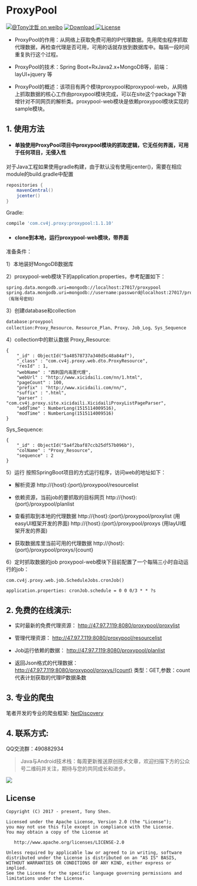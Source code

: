 # ProxyPool

[![@Tony沈哲 on weibo](https://img.shields.io/badge/weibo-%40Tony%E6%B2%88%E5%93%B2-blue.svg)](http://www.weibo.com/fengzhizi715)
 [ ![Download](https://api.bintray.com/packages/fengzhizi715/maven/proxypool/images/download.svg) ](https://bintray.com/fengzhizi715/maven/proxypool/_latestVersion)
[![License](https://img.shields.io/badge/license-Apache%202-lightgrey.svg)](https://www.apache.org/licenses/LICENSE-2.0.html)


+ ProxyPool的作用：从网络上获取免费可用的IP代理数据。先用爬虫程序抓取代理数据，再检查代理是否可用，可用的话就存放到数据库中。每隔一段时间重复执行这个过程。

+ ProxyPool的技术：Spring Boot+RxJava2.x+MongoDB等，前端：layUI+jquery 等

+ ProxyPool的概述：该项目有两个模块proxypool和proxypool-web，从网络上抓取数据的核心工作由proxypool模块完成，可以在site这个package下新增针对不同网页的解析类。proxypool-web模块是依赖proxypool模块实现的sample模块。

## 1. 使用方法
+ #### 单独使用ProxyPool项目中proxypool模块的抓取逻辑，它无任何界面，可用于任何项目，无侵入性

对于Java工程如果使用gradle构建，由于默认没有使用jcenter()，需要在相应module的build.gradle中配置
```groovy
repositories {
    mavenCentral()
    jcenter()
}
```
Gradle:

```groovy
compile 'com.cv4j.proxy:proxypool:1.1.10'
```

+ ####  clone到本地，运行proxypool-web模块，带界面
准备条件：

1）本地装好MongoDB数据库

2）proxypool-web模块下的application.properties，参考配置如下：
```
spring.data.mongodb.uri=mongodb://localhost:27017/proxypool
spring.data.mongodb.uri=mongodb://username:password@localhost:27017/proxypool （有账号密码）
```
3）创建database和collection
```
database:proxypool
collection:Proxy_Resource、Resource_Plan、Proxy、Job_Log、Sys_Sequence
```
4）collection中的默认数据
Proxy_Resource:
```
{
    "_id" : ObjectId("5a48578737a340d5c48a84af"),
    "_class" : "com.cv4j.proxy.web.dto.ProxyResource",
    "resId" : 1,
    "webName" : "西刺国内高匿代理",
    "webUrl" : "http://www.xicidaili.com/nn/1.html",
    "pageCount" : 100,
    "prefix" : "http://www.xicidaili.com/nn/",
    "suffix" : ".html",
    "parser" : "com.cv4j.proxy.site.xicidaili.XicidailiProxyListPageParser",
    "addTime" : NumberLong(1515114009516),
    "modTime" : NumberLong(1515114009516)
}
```
Sys_Sequence:
```
{
    "_id" : ObjectId("5a4f2baf87ccb25df57b096b"),
    "colName" : "Proxy_Resource",
    "sequence" : 2
}
```

5）运行
按照SpringBoot项目的方式运行程序，访问web的地址如下：
+ 解析资源
http://{host}:{port}/proxypool/resourcelist

+ 依赖资源，当前job的要抓取的目标网页
http://{host}:{port}/proxypool/planlist

+ 查看抓取到本地的代理数据
http://{host}:{port}/proxypool/proxylist (用easyUI框架开发的界面)
http://{host}:{port}/proxypool/proxys   (用layUI框架开发的界面)

+ 获取数据库里当前可用的代理数据
http://{host}:{port}/proxypool/proxys/{count}

6）定时抓取数据的job
proxypool-web模块下目前配置了一个每隔三小时自动运行的job：

```
com.cv4j.proxy.web.job.ScheduleJobs.cronJob()
```

```
application.properties: cronJob.schedule = 0 0 0/3 * * ?s
```

## 2. 免费的在线演示:
 
+ 实时最新的免费代理资源：
http://47.97.7.119:8080/proxypool/proxylist

+ 管理代理资源：
http://47.97.7.119:8080/proxypool/resourcelist

+ Job运行依赖的数据：
http://47.97.7.119:8080/proxypool/planlist

+ 返回Json格式的代理数据：
http://47.97.7.119:8080/proxypool/proxys/{count}
类型：GET,参数：count代表计划获取的代理IP数据条数

## 3. 专业的爬虫
笔者开发的专业的爬虫框架:
[NetDiscovery](https://github.com/fengzhizi715/NetDiscovery)

## 4. 联系方式: 

QQ交流群：490882934


> Java与Android技术栈：每周更新推送原创技术文章，欢迎扫描下方的公众号二维码并关注，期待与您的共同成长和进步。

![](https://user-gold-cdn.xitu.io/2018/7/24/164cc729c7c69ac1?w=344&h=344&f=jpeg&s=9082)

License
-------

    Copyright (C) 2017 - present, Tony Shen.

    Licensed under the Apache License, Version 2.0 (the "License");
    you may not use this file except in compliance with the License.
    You may obtain a copy of the License at

       http://www.apache.org/licenses/LICENSE-2.0

    Unless required by applicable law or agreed to in writing, software
    distributed under the License is distributed on an "AS IS" BASIS,
    WITHOUT WARRANTIES OR CONDITIONS OF ANY KIND, either express or implied.
    See the License for the specific language governing permissions and
    limitations under the License.
